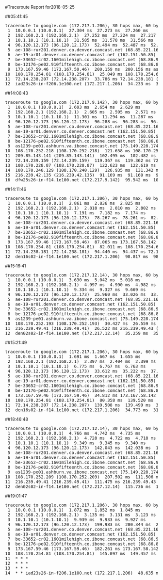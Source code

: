 #Traceroute Report for2018-05-25

##05:41:45

<p><pre><samp>traceroute to google.com (172.217.1.206), 30 hops max, 60 byte packets
 1  10.0.0.1 (10.0.0.1)  27.304 ms  27.273 ms  27.260 ms
 2  192.168.2.1 (192.168.2.1)  27.252 ms  27.224 ms  27.217 ms
 3  10.1.10.1 (10.1.10.1)  31.585 ms  31.578 ms  31.566 ms
 4  96.120.12.173 (96.120.12.173)  52.494 ms  52.487 ms  52.479 ms
 5  ae-108-rur201.denver.co.denver.comcast.net (68.85.221.161)  48.075 ms  52.459 ms  56.852 ms
 6  ae-19-ar01.denver.co.denver.comcast.net (162.151.50.85)  56.842 ms  86.709 ms  133.100 ms
 7  be-33652-cr02.1601milehigh.co.ibone.comcast.net (68.86.92.121)  133.090 ms  133.084 ms  200.024 ms
 8  be-12176-pe02.910fifteenth.co.ibone.comcast.net (68.86.83.94)  165.320 ms  156.577 ms  204.561 ms
 9  173.167.59.46 (173.167.59.46)  200.159 ms  200.156 ms as1239-pe01.ashburn.va.ibone.comcast.net (75.149.228.174)  25.059 ms
10  108.170.254.81 (108.170.254.81)  25.049 ms 108.170.254.65 (108.170.254.65)  25.042 ms 108.170.254.81 (108.170.254.81)  29.421 ms
11  72.14.238.207 (72.14.238.207)  33.786 ms 72.14.238.181 (72.14.238.181)  29.412 ms 72.14.238.207 (72.14.238.207)  20.604 ms
12  iad23s26-in-f206.1e100.net (172.217.1.206)  34.233 ms  37.824 ms  37.821 ms</samp></pre></p>

##14:06:43

<p><pre><samp>traceroute to google.com (172.217.9.142), 30 hops max, 60 byte packets
 1  10.0.0.1 (10.0.0.1)  2.693 ms  2.654 ms  2.629 ms
 2  192.168.2.1 (192.168.2.1)  2.605 ms  2.595 ms  2.571 ms
 3  10.1.10.1 (10.1.10.1)  11.301 ms  11.294 ms  11.287 ms
 4  96.120.12.173 (96.120.12.173)  96.288 ms  96.283 ms  96.277 ms
 5  ae-108-rur201.denver.co.denver.comcast.net (68.85.221.161)  96.271 ms  96.250 ms  100.606 ms
 6  ae-19-ar01.denver.co.denver.comcast.net (162.151.50.85)  100.600 ms  97.507 ms  97.497 ms
 7  be-33652-cr02.1601milehigh.co.ibone.comcast.net (68.86.92.121)  97.487 ms  97.482 ms  101.840 ms
 8  be-12176-pe02.910fifteenth.co.ibone.comcast.net (68.86.83.94)  97.468 ms  93.098 ms  97.444 ms
 9  as1239-pe01.ashburn.va.ibone.comcast.net (75.149.228.174)  97.434 ms 173.167.58.142 (173.167.58.142)  101.609 ms 173.167.59.46 (173.167.59.46)  117.286 ms
10  108.170.252.218 (108.170.252.218)  121.658 ms 108.170.254.69 (108.170.254.69)  117.273 ms 108.170.254.84 (108.170.254.84)  117.268 ms
11  209.85.143.141 (209.85.143.141)  102.495 ms  102.482 ms 209.85.143.81 (209.85.143.81)  106.850 ms
12  72.14.239.159 (72.14.239.159)  119.367 ms  119.362 ms 72.14.237.134 (72.14.237.134)  119.352 ms
13  108.170.228.87 (108.170.228.87)  122.623 ms  122.619 ms 216.239.63.250 (216.239.63.250)  122.613 ms
14  108.170.240.129 (108.170.240.129)  126.935 ms  131.342 ms  91.183 ms
15  216.239.42.135 (216.239.42.135)  91.169 ms  91.160 ms  91.154 ms
16  dfw25s26-in-f14.1e100.net (172.217.9.142)  95.542 ms  107.608 ms  107.596 ms</samp></pre></p>

##14:11:46

<p><pre><samp>traceroute to google.com (172.217.1.206), 30 hops max, 60 byte packets
 1  10.0.0.1 (10.0.0.1)  2.861 ms  2.836 ms  2.825 ms
 2  192.168.2.1 (192.168.2.1)  2.818 ms  2.810 ms  2.802 ms
 3  10.1.10.1 (10.1.10.1)  7.191 ms  7.182 ms  7.174 ms
 4  96.120.12.173 (96.120.12.173)  78.267 ms  78.261 ms  82.633 ms
 5  ae-108-rur201.denver.co.denver.comcast.net (68.85.221.161)  82.627 ms  107.351 ms  111.717 ms
 6  ae-19-ar01.denver.co.denver.comcast.net (162.151.50.85)  93.106 ms  81.570 ms  81.554 ms
 7  be-33652-cr02.1601milehigh.co.ibone.comcast.net (68.86.92.121)  81.545 ms  87.005 ms  87.002 ms
 8  be-12176-pe02.910fifteenth.co.ibone.comcast.net (68.86.83.94)  86.997 ms  82.692 ms  87.073 ms
 9  173.167.59.46 (173.167.59.46)  87.065 ms 173.167.58.142 (173.167.58.142)  81.543 ms  81.514 ms
10  108.170.254.81 (108.170.254.81)  82.011 ms 108.170.254.65 (108.170.254.65)  86.367 ms  86.360 ms
11  72.14.238.181 (72.14.238.181)  94.440 ms  94.437 ms 72.14.238.207 (72.14.238.207)  94.429 ms
12  den16s02-in-f14.1e100.net (172.217.1.206)  98.817 ms  98.815 ms  100.191 ms</samp></pre></p>

##15:16:41

<p><pre><samp>traceroute to google.com (172.217.12.14), 30 hops max, 60 byte packets
 1  10.0.0.1 (10.0.0.1)  3.630 ms  5.042 ms  5.018 ms
 2  192.168.2.1 (192.168.2.1)  4.997 ms  4.990 ms  4.982 ms
 3  10.1.10.1 (10.1.10.1)  9.334 ms  9.327 ms  9.669 ms
 4  96.120.12.173 (96.120.12.173)  25.960 ms  33.026 ms  33.018 ms
 5  ae-108-rur201.denver.co.denver.comcast.net (68.85.221.161)  37.421 ms  41.757 ms  41.751 ms
 6  ae-19-ar01.denver.co.denver.comcast.net (162.151.50.85)  45.425 ms  31.408 ms  16.770 ms
 7  be-33652-cr02.1601milehigh.co.ibone.comcast.net (68.86.92.121)  28.261 ms  28.256 ms  28.251 ms
 8  be-12176-pe02.910fifteenth.co.ibone.comcast.net (68.86.83.94)  28.241 ms  28.235 ms  36.995 ms
 9  as1239-pe01.ashburn.va.ibone.comcast.net (75.149.228.174)  36.985 ms 173.167.58.142 (173.167.58.142)  30.446 ms as1239-pe01.ashburn.va.ibone.comcast.net (75.149.228.174)  30.436 ms
10  108.170.252.193 (108.170.252.193)  30.427 ms  26.559 ms 108.170.252.209 (108.170.252.209)  26.547 ms
11  216.239.49.41 (216.239.49.41)  26.522 ms 216.239.49.43 (216.239.49.43)  26.515 ms 216.239.49.41 (216.239.49.41)  41.833 ms
12  den02s02-in-f14.1e100.net (172.217.12.14)  35.259 ms  35.239 ms  41.782 ms</samp></pre></p>

##15:21:49

<p><pre><samp>traceroute to google.com (172.217.1.206), 30 hops max, 60 byte packets
 1  10.0.0.1 (10.0.0.1)  1.691 ms  1.667 ms  1.655 ms
 2  192.168.2.1 (192.168.2.1)  2.397 ms  2.404 ms  2.399 ms
 3  10.1.10.1 (10.1.10.1)  6.775 ms  6.767 ms  6.763 ms
 4  96.120.12.173 (96.120.12.173)  33.612 ms  35.222 ms  37.074 ms
 5  ae-108-rur201.denver.co.denver.comcast.net (68.85.221.161)  30.035 ms  30.034 ms  30.026 ms
 6  ae-19-ar01.denver.co.denver.comcast.net (162.151.50.85)  33.564 ms  36.557 ms  40.931 ms
 7  be-33652-cr02.1601milehigh.co.ibone.comcast.net (68.86.92.121)  23.506 ms  23.494 ms  36.162 ms
 8  be-12176-pe02.910fifteenth.co.ibone.comcast.net (68.86.83.94)  30.440 ms  36.151 ms  37.677 ms
 9  173.167.59.46 (173.167.59.46)  34.812 ms 173.167.58.142 (173.167.58.142)  76.008 ms  75.994 ms
10  108.170.254.81 (108.170.254.81)  80.358 ms  139.520 ms  128.179 ms
11  72.14.238.207 (72.14.238.207)  139.508 ms  139.499 ms  34.792 ms
12  den16s02-in-f14.1e100.net (172.217.1.206)  34.773 ms  31.564 ms  34.756 ms</samp></pre></p>

##18:46:48

<p><pre><samp>traceroute to google.com (172.217.12.14), 30 hops max, 60 byte packets
 1  10.0.0.1 (10.0.0.1)  4.766 ms  4.742 ms  4.735 ms
 2  192.168.2.1 (192.168.2.1)  4.728 ms  4.722 ms  4.718 ms
 3  10.1.10.1 (10.1.10.1)  9.349 ms  9.345 ms  9.340 ms
 4  96.120.12.173 (96.120.12.173)  142.043 ms  142.038 ms  142.033 ms
 5  ae-108-rur201.denver.co.denver.comcast.net (68.85.221.161)  141.073 ms  141.069 ms  141.066 ms
 6  ae-19-ar01.denver.co.denver.comcast.net (162.151.50.85)  142.319 ms  128.583 ms  128.568 ms
 7  be-33652-cr02.1601milehigh.co.ibone.comcast.net (68.86.92.121)  128.254 ms  128.249 ms  123.851 ms
 8  be-12176-pe02.910fifteenth.co.ibone.comcast.net (68.86.83.94)  123.835 ms  123.827 ms  123.821 ms
 9  as1239-pe01.ashburn.va.ibone.comcast.net (75.149.228.174)  123.811 ms 173.167.59.46 (173.167.59.46)  207.547 ms 173.167.58.142 (173.167.58.142)  207.510 ms
10  108.170.252.209 (108.170.252.209)  207.502 ms  111.506 ms 108.170.252.193 (108.170.252.193)  111.484 ms
11  216.239.49.41 (216.239.49.41)  111.475 ms 216.239.49.43 (216.239.49.43)  115.775 ms 216.239.49.41 (216.239.49.41)  115.747 ms
12  den02s02-in-f14.1e100.net (172.217.12.14)  115.736 ms  115.725 ms  115.723 ms</samp></pre></p>

##19:01:47

<p><pre><samp>traceroute to google.com (172.217.1.206), 30 hops max, 60 byte packets
 1  10.0.0.1 (10.0.0.1)  1.872 ms  1.852 ms  1.845 ms
 2  192.168.2.1 (192.168.2.1)  3.135 ms  3.131 ms  3.123 ms
 3  10.1.10.1 (10.1.10.1)  9.939 ms  9.933 ms  9.927 ms
 4  96.120.12.173 (96.120.12.173)  199.983 ms  200.344 ms  200.339 ms
 5  ae-108-rur201.denver.co.denver.comcast.net (68.85.221.161)  199.967 ms  199.959 ms  199.959 ms
 6  ae-19-ar01.denver.co.denver.comcast.net (162.151.50.85)  201.021 ms  193.485 ms  193.471 ms
 7  be-33652-cr02.1601milehigh.co.ibone.comcast.net (68.86.92.121)  192.763 ms  185.953 ms  185.938 ms
 8  be-12176-pe02.910fifteenth.co.ibone.comcast.net (68.86.83.94)  185.934 ms  181.599 ms  181.571 ms
 9  173.167.59.46 (173.167.59.46)  182.261 ms 173.167.58.142 (173.167.58.142)  145.128 ms *
10  108.170.254.81 (108.170.254.81)  145.097 ms  149.457 ms *
11  * * *
12  * * *
13  * * *
14  * * iad23s26-in-f206.1e100.net (172.217.1.206)  48.635 ms</samp></pre></p>


